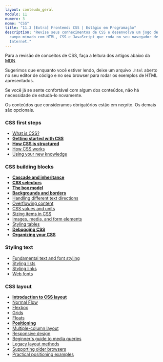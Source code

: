 ```yaml
---
layout: conteudo_geral
modulo: 11
numero: 3
nome: "CSS"
title: "11.3 [Extra] Frontend: CSS | Estágio em Programação"
description: "Revise seus conhecimentos de CSS e desenvolva um jogo de
  campo minado com HTML, CSS e JavaScript que roda no seu navegador de
  Internet."
---
```


Para a revisão de conceitos de CSS, faça a leitura dos artigos abaixo da
[MDN](https://developer.mozilla.org/en-US/docs/MDN/About).

Sugerimos que enquanto você estiver lendo, deixe um arquivo `.html` aberto no
seu editor de código e no seu browser para rodar os exemplos de HTML
apresentados.

Se você já se sente confortável com algum dos conteúdos, não há necessidade de
estudá-lo novamente.

Os conteúdos que consideramos obrigatórios estão em negrito. Os demais são
opcionais.

### CSS first steps

- [What is CSS?](https://developer.mozilla.org/en-US/docs/Learn/CSS/First_steps/What_is_CSS)
- **[Getting started with CSS](https://developer.mozilla.org/en-US/docs/Learn/CSS/First_steps/Getting_started)**
- **[How CSS is structured](https://developer.mozilla.org/en-US/docs/Learn/CSS/First_steps/How_CSS_is_structured)**
- [How CSS works](https://developer.mozilla.org/en-US/docs/Learn/CSS/First_steps/How_CSS_works)
- [Using your new knowledge](https://developer.mozilla.org/en-US/docs/Learn/CSS/First_steps/Using_your_new_knowledge)

### CSS building blocks

- **[Cascade and inheritance](https://developer.mozilla.org/en-US/docs/Learn/CSS/Building_blocks/Cascade_and_inheritance)**
- **[CSS selectors](https://developer.mozilla.org/en-US/docs/Learn/CSS/Building_blocks/Selectors)**
- **[The box model](https://developer.mozilla.org/en-US/docs/Learn/CSS/Building_blocks/The_box_model)**
- **[Backgrounds and borders](https://developer.mozilla.org/en-US/docs/Learn/CSS/Building_blocks/Backgrounds_and_borders)**
- [Handling different text directions](https://developer.mozilla.org/en-US/docs/Learn/CSS/Building_blocks/Handling_different_text_directions)
- [Overflowing content](https://developer.mozilla.org/en-US/docs/Learn/CSS/Building_blocks/Overflowing_content)
- [CSS values and units](https://developer.mozilla.org/en-US/docs/Learn/CSS/Building_blocks/Values_and_units)
- [Sizing items in CSS](https://developer.mozilla.org/en-US/docs/Learn/CSS/Building_blocks/Sizing_items_in_CSS)
- [Images, media, and form elements](https://developer.mozilla.org/en-US/docs/Learn/CSS/Building_blocks/Images_media_form_elements)
- [Styling tables](https://developer.mozilla.org/en-US/docs/Learn/CSS/Building_blocks/Styling_tables)
- **[Debugging CSS](https://developer.mozilla.org/en-US/docs/Learn/CSS/Building_blocks/Debugging_CSS)**
- **[Organizing your CSS](https://developer.mozilla.org/en-US/docs/Learn/CSS/Building_blocks/Organizing)**


### Styling text

- [Fundamental text and font styling](https://developer.mozilla.org/en-US/docs/Learn/CSS/Styling_text/Fundamentals)
- [Styling lists](https://developer.mozilla.org/en-US/docs/Learn/CSS/Styling_text/Styling_lists)
- [Styling links](https://developer.mozilla.org/en-US/docs/Learn/CSS/Styling_text/Styling_links)
- [Web fonts](https://developer.mozilla.org/en-US/docs/Learn/CSS/Styling_text/Web_fonts)

### CSS layout

- **[Introduction to CSS layout](https://developer.mozilla.org/en-US/docs/Learn/CSS/CSS_layout/Introduction)**
- [Normal Flow](https://developer.mozilla.org/en-US/docs/Learn/CSS/CSS_layout/Normal_Flow)
- [Flexbox](https://developer.mozilla.org/en-US/docs/Learn/CSS/CSS_layout/Flexbox)
- [Grids](https://developer.mozilla.org/en-US/docs/Learn/CSS/CSS_layout/Grids)
- [Floats](https://developer.mozilla.org/en-US/docs/Learn/CSS/CSS_layout/Floats)
- **[Positioning](https://developer.mozilla.org/en-US/docs/Learn/CSS/CSS_layout/Positioning)**
- [Multiple-column layout](https://developer.mozilla.org/en-US/docs/Learn/CSS/CSS_layout/Multiple-column_Layout)
- [Responsive design](https://developer.mozilla.org/en-US/docs/Learn/CSS/CSS_layout/Responsive_Design)
- [Beginner's guide to media queries](https://developer.mozilla.org/en-US/docs/Learn/CSS/CSS_layout/Media_queries)
- [Legacy layout methods](https://developer.mozilla.org/en-US/docs/Learn/CSS/CSS_layout/Legacy_Layout_Methods)
- [Supporting older browsers](https://developer.mozilla.org/en-US/docs/Learn/CSS/CSS_layout/Supporting_Older_Browsers)
- [Practical positioning examples](https://developer.mozilla.org/en-US/docs/Learn/CSS/CSS_layout/Practical_positioning_examples)
